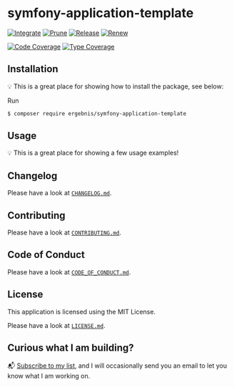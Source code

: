 # symfony-application-template

[![Integrate](https://github.com/ergebnis/symfony-application-template/workflows/Integrate/badge.svg)](https://github.com/ergebnis/symfony-application-template/actions)
[![Prune](https://github.com/ergebnis/symfony-application-template/workflows/Prune/badge.svg)](https://github.com/ergebnis/symfony-application-template/actions)
[![Release](https://github.com/ergebnis/symfony-application-template/workflows/Release/badge.svg)](https://github.com/ergebnis/symfony-application-template/actions)
[![Renew](https://github.com/ergebnis/symfony-application-template/workflows/Renew/badge.svg)](https://github.com/ergebnis/symfony-application-template/actions)

[![Code Coverage](https://codecov.io/gh/ergebnis/symfony-application-template/branch/main/graph/badge.svg)](https://codecov.io/gh/ergebnis/symfony-application-template)
[![Type Coverage](https://shepherd.dev/github/ergebnis/symfony-application-template/coverage.svg)](https://shepherd.dev/github/ergebnis/symfony-application-template)

## Installation

:bulb: This is a great place for showing how to install the package, see below:

Run

```sh
$ composer require ergebnis/symfony-application-template
```

## Usage

:bulb: This is a great place for showing a few usage examples!

## Changelog

Please have a look at [`CHANGELOG.md`](CHANGELOG.md).

## Contributing

Please have a look at [`CONTRIBUTING.md`](.github/CONTRIBUTING.md).

## Code of Conduct

Please have a look at [`CODE_OF_CONDUCT.md`](.github/CODE_OF_CONDUCT.md).

## License

This application is licensed using the MIT License.

Please have a look at [`LICENSE.md`](LICENSE.md).

## Curious what I am building?

:mailbox_with_mail: [Subscribe to my list](https://localheinz.com/projects/), and I will occasionally send you an email to let you know what I am working on.
